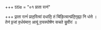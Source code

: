 +++
title = "०१ प्राता रत्नं"

+++
प्रा॒ता रत्नं॑ प्रात॒रित्वा॑ दधाति॒ तं चि॑कि॒त्वान्प्र॑ति॒गृह्या॒ नि ध॑त्ते ।  
तेन॑ प्र॒जां व॒र्धय॑मान॒ आयू॑ रा॒यस्पोषे॑ण सचते सु॒वीरः॑ ॥